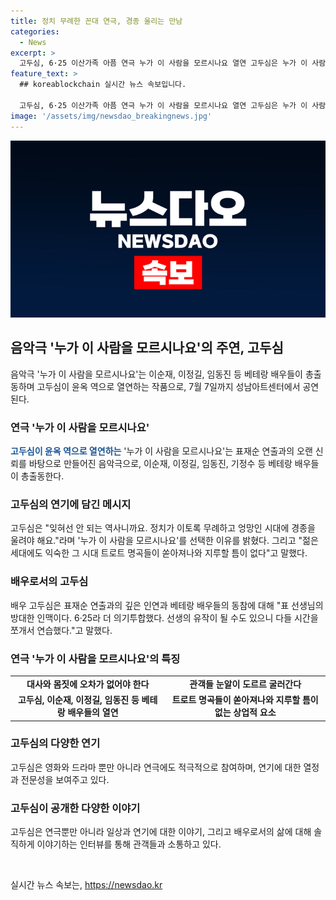 ```yaml
---
title: 정치 무례한 꼰대 연극, 경종 울리는 만남
categories:
  - News
excerpt: >
  고두심, 6·25 이산가족 아픔 연극 누가 이 사람을 모르시나요 열연 고두심은 누가 이 사람을 모르시나요에서 이산가족의 아픔을 그리며 젊은이에게 꼭 들려주고 싶은 우리 역사라고 말했다. 표재순이 연출한 이 작품에는 이순재, 이정길, 임동진 등 베테랑 배우들이 출연한다. 전쟁 후 70년이 지났지만, 남북 여전히 대치 중인 시대에 6·25를 잊지 말아야 한다며, 작품을 통해 이야기를 전하고자 한다. 연극은 성남아트센터에서 7월 7일까지 공연된다. 
feature_text: >
  ## koreablockchain 실시간 뉴스 속보입니다.

  고두심, 6·25 이산가족 아픔 연극 누가 이 사람을 모르시나요 열연 고두심은 누가 이 사람을 모르시나요에서 이산가족의 아픔을 그리며 젊은이에게 꼭 들려주고 싶은 우리 역사라고 말했다. 표재순이 연출한 이 작품에는 이순재, 이정길, 임동진 등 베테랑 배우들이 출연한다. 전쟁 후 70년이 지났지만, 남북 여전히 대치 중인 시대에 6·25를 잊지 말아야 한다며, 작품을 통해 이야기를 전하고자 한다. 연극은 성남아트센터에서 7월 7일까지 공연된다. 
image: '/assets/img/newsdao_breakingnews.jpg'
---
```


<p><img src="/assets/img/newsdao_breakingnews.jpg" alt="koreablockchain 속보" /></p>

<h2 data-ke-size="size26">음악극 '누가 이 사람을 모르시나요'의 주연, 고두심</h2>

<p data-ke-size="size16">음악극 '누가 이 사람을 모르시나요'는 이순재, 이정길, 임동진 등 베테랑 배우들이 총출동하며 고두심이 윤옥 역으로 열연하는 작품으로, 7월 7일까지 성남아트센터에서 공연된다.</p>

<h3>연극 '누가 이 사람을 모르시나요'</h3>

<p data-ke-size="size16"><b><span style="color: #1a5490;">고두심이 윤옥 역으로 열연하는</span></b> '누가 이 사람을 모르시나요'는 표재순 연출과의 오랜 신뢰를 바탕으로 만들어진 음악극으로, 이순재, 이정길, 임동진, 기정수 등 베테랑 배우들이 총출동한다.</p>

<h3>고두심의 연기에 담긴 메시지</h3>

<p data-ke-size="size16">고두심은 "잊혀선 안 되는 역사니까요. 정치가 이토록 무례하고 엉망인 시대에 경종을 울려야 해요."라며 '누가 이 사람을 모르시나요'를 선택한 이유를 밝혔다. 그리고 "젊은 세대에도 익숙한 그 시대 트로트 명곡들이 쏟아져나와 지루할 틈이 없다"고 말했다.</p>

<h3>배우로서의 고두심</h3>

<p data-ke-size="size16">배우 고두심은 표재순 연출과의 깊은 인연과 베테랑 배우들의 동참에 대해 "표 선생님의 방대한 인맥이다. 6·25라 더 의기투합했다. 선생의 유작이 될 수도 있으니 다들 시간을 쪼개서 연습했다."고 말했다.</p>

<h3>연극 '누가 이 사람을 모르시나요'의 특징</h3>

<table>
  <tr>
    <td style="text-align: center; height: 17px;"><b>대사와 몸짓에 오차가 없어야 한다</b></td>
    <td style="text-align: center; height: 17px;"><b>관객들 눈알이 도르르 굴러간다</b></td>
  </tr>
  <tr>
    <td style="text-align: center; height: 17px;"><b>고두심, 이순재, 이정길, 임동진 등 베테랑 배우들의 열연</b></td>
    <td style="text-align: center; height: 17px;"><b>트로트 명곡들이 쏟아져나와 지루할 틈이 없는 상업적 요소</b></td>
  </tr>
</table>

<h3>고두심의 다양한 연기</h3>

<p data-ke-size="size16">고두심은 영화와 드라마 뿐만 아니라 연극에도 적극적으로 참여하며, 연기에 대한 열정과 전문성을 보여주고 있다.</p>

<h3>고두심이 공개한 다양한 이야기</h3>

<p data-ke-size="size16">고두심은 연극뿐만 아니라 일상과 연기에 대한 이야기, 그리고 배우로서의 삶에 대해 솔직하게 이야기하는 인터뷰를 통해 관객들과 소통하고 있다.</p>

<p data-ke-size="size16">&nbsp;</p>
실시간 뉴스 속보는, <a href="https://newsdao.kr" rel="dofollow">https://newsdao.kr</a>



